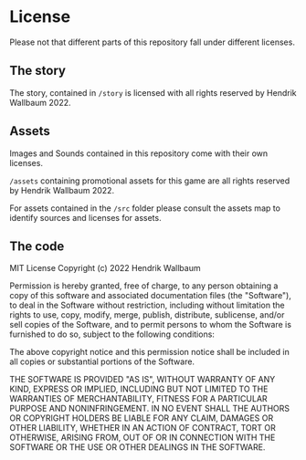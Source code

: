 # License

Please not that different parts of this repository fall under different licenses. 

## The story

The story, contained in `/story` is licensed with all rights reserved by Hendrik Wallbaum 2022.

## Assets

Images and Sounds contained in this repository come with their own licenses.

`/assets` containing promotional assets for this game are all rights reserved by Hendrik Wallbaum 2022.

For assets contained in the `/src` folder please consult the assets map to identify sources and licenses for assets.

## The code

MIT License
Copyright (c) 2022 Hendrik Wallbaum

Permission is hereby granted, free of charge, to any person obtaining a copy
of this software and associated documentation files (the "Software"), to deal
in the Software without restriction, including without limitation the rights
to use, copy, modify, merge, publish, distribute, sublicense, and/or sell
copies of the Software, and to permit persons to whom the Software is
furnished to do so, subject to the following conditions:

The above copyright notice and this permission notice shall be included in all
copies or substantial portions of the Software.

THE SOFTWARE IS PROVIDED "AS IS", WITHOUT WARRANTY OF ANY KIND, EXPRESS OR
IMPLIED, INCLUDING BUT NOT LIMITED TO THE WARRANTIES OF MERCHANTABILITY,
FITNESS FOR A PARTICULAR PURPOSE AND NONINFRINGEMENT. IN NO EVENT SHALL THE
AUTHORS OR COPYRIGHT HOLDERS BE LIABLE FOR ANY CLAIM, DAMAGES OR OTHER
LIABILITY, WHETHER IN AN ACTION OF CONTRACT, TORT OR OTHERWISE, ARISING FROM,
OUT OF OR IN CONNECTION WITH THE SOFTWARE OR THE USE OR OTHER DEALINGS IN THE
SOFTWARE.